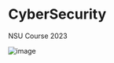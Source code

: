 # CyberSecurity
NSU Сourse 2023

![image](https://github.com/1Alex4949031/CyberSecurity/assets/91533963/224b6696-4b54-4888-9934-40b9e353a2c8)
